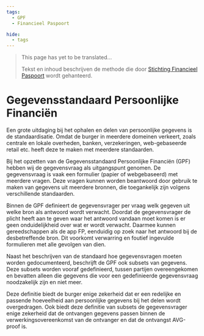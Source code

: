 ```yaml
---
tags:
  - GPF
  - Financieel Paspoort

hide:
  - tags
---
```

> This page has yet to be translated...
>
> Tekst en inhoud beschrijven de methode die door [Stichting Financieel Paspoort](../partners/FP.en.md) wordt gehanteerd.

# Gegevensstandaard Persoonlijke Financiën

Een grote uitdaging bij het ophalen en delen van persoonlijke gegevens is de standaardisatie. Omdat de burger in meerdere domeinen verkeert, zoals centrale en lokale overheden, banken, verzekeringen, web-gebaseerde retail etc. heeft deze te maken met meerdere standaarden.

Bij het opzetten van de Gegevensstandaard Persoonlijke Financiën (GPF) hebben wij de gegevensvraag als uitgangspunt genomen. De gegevensvraag is vaak een formulier (papier of webgebaseerd) met meerdere vragen. Deze vragen kunnen worden beantwoord door gebruik te maken van gegevens uit meerdere bronnen, die toegankelijk zijn volgens verschillende standaarden.

Binnen de GPF definieert de gegevensvrager per vraag welk gegeven uit welke bron als antwoord wordt verwacht. Doordat de gegevensvrager de plicht heeft aan te geven waar het antwoord vandaan moet komen is er geen onduidelijkheid over wat er wordt verwacht. Daarmee kunnen gereedschappen als de app FP, eenduidig op zoek naar het antwoord bij de desbetreffende bron. Dit voorkomt verwarring en foutief ingevulde formulieren met alle gevolgen van dien.

Naast het beschrijven van de standaard hoe gegevensvragen moeten worden gedocumenteerd, beschrijft de GPF ook subsets van gegevens. Deze subsets worden vooraf gedefinieerd, tussen partijen overeengekomen en bevatten alleen die gegevens die voor een gedefinieerde gegevensvraag noodzakelijk zijn en niet meer.

Deze definitie biedt de burger enige zekerheid dat er een redelijke en passende hoeveelheid aan persoonlijke gegevens bij het delen wordt overgedragen. Ook biedt deze definitie van subsets de gegevensvrager enige zekerheid dat de ontvangen gegevens passen binnen de verwerkingsovereenkomst van de ontvanger en dat de ontvangst AVG-proof is.